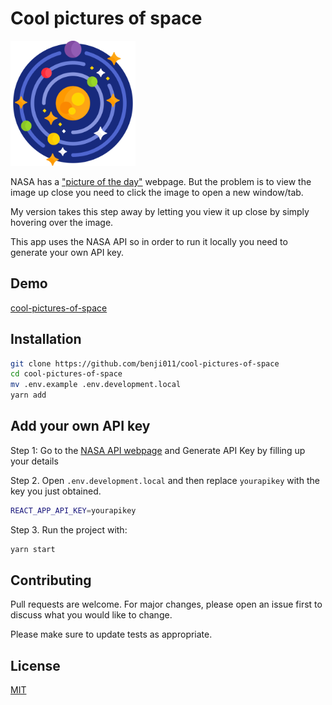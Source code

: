 # Cool pictures of space

<img width="200px" src="./public/solar-system.png" alt="logo"/>

NASA has a ["picture of the day"](https://apod.nasa.gov/apod/astropix.html) webpage. But the problem is to view the image up close you need to click the image to open a new window/tab.

My version takes this step away by letting you view it up close by simply hovering over the image.

This app uses the NASA API so in order to run it locally you need to generate your own API key.

## Demo
[cool-pictures-of-space](https://cool-pictures-of-space.netlify.app/)

## Installation

```bash
git clone https://github.com/benji011/cool-pictures-of-space
cd cool-pictures-of-space
mv .env.example .env.development.local
yarn add
```

## Add your own API key

Step 1: Go to the [NASA API webpage](https://api.nasa.gov/) and Generate API Key by filling up your details

Step 2. Open `.env.development.local` and then replace `yourapikey` with the key you just obtained.

```bash
REACT_APP_API_KEY=yourapikey
```

Step 3. Run the project with:

```bash
yarn start
```


## Contributing
Pull requests are welcome. For major changes, please open an issue first to discuss what you would like to change.

Please make sure to update tests as appropriate.

## License
[MIT](https://choosealicense.com/licenses/mit/)
